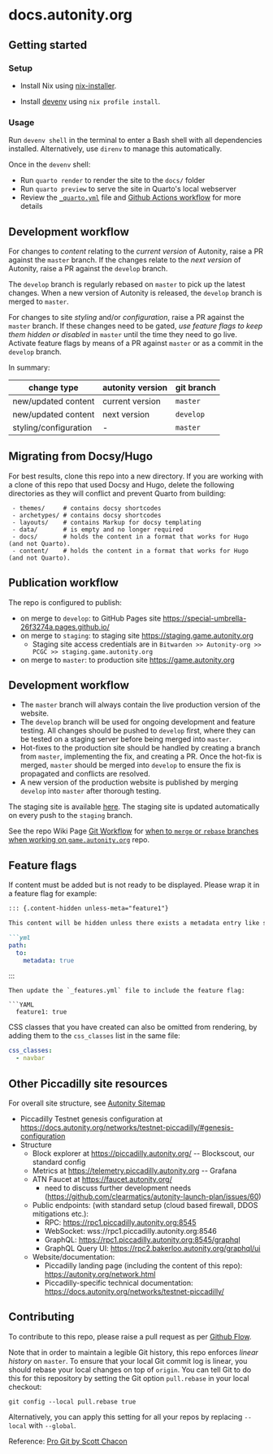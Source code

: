 # docs.autonity.org

## Getting started

### Setup

- Install Nix using [nix-installer](https://zero-to-nix.com/start/install).

- Install [devenv](https://devenv.sh/getting-started/#__tabbed_2_2) using
  `nix profile install`.

### Usage

Run `devenv shell` in the terminal to enter a Bash shell with all dependencies
installed. Alternatively, use `direnv` to manage this automatically.

Once in the `devenv` shell:

- Run `quarto render` to render the site to the `docs/` folder
- Run `quarto preview` to serve the site in Quarto's local webserver
- Review the [`_quarto.yml`](_quarto.yml) file and [Github Actions workflow](.github/workflows/gh-pages.yml) for more details

## Development workflow

For changes to *content* relating to the *current version* of Autonity, raise a PR against the `master` branch. If the changes relate to the *next version* of Autonity, raise a PR against the `develop` branch.

The `develop` branch is regularly rebased on `master` to pick up the latest changes. When a new version of Autonity is released, the `develop` branch is merged to `master`.

For changes to site *styling* and/or *configuration*, raise a PR against the `master` branch. If these changes need to be gated, _use feature flags to keep them hidden or disabled_ in `master` until the time they need to go live. Activate feature flags by means of a PR against `master` or as a commit in the `develop` branch.

In summary:

| change type | autonity version | git branch |
|-|-|-|
| new/updated content | current version | `master` |
| new/updated content | next version | `develop` |
| styling/configuration | - | `master` |

## Migrating from Docsy/Hugo

For best results, clone this repo into a new directory. If you are working with a clone of this repo that used Docsy and Hugo, delete the following directories as they will conflict and prevent Quarto from building:

``` env
 - themes/     # contains docsy shortcodes
 - archetypes/ # contains docsy shortcodes
 - layouts/    # contains Markup for docsy templating
 - data/       # is empty and no longer required
 - docs/       # holds the content in a format that works for Hugo (and not Quarto).
 - content/    # holds the content in a format that works for Hugo (and not Quarto). 
```

## Publication workflow

The repo is configured to publish:

- on merge to `develop`: to GitHub Pages site https://special-umbrella-26f3274a.pages.github.io/
- on merge to `staging`: to staging site https://staging.game.autonity.org
  - Staging site access credentials are in `Bitwarden >> Autonity-org >> PCGC >> staging.game.autonity.org`
- on merge to `master`: to production site https://game.autonity.org

## Development workflow

- The `master` branch will always contain the live production version of the website.
- The `develop` branch will be used for ongoing development and feature testing. All changes should be pushed to `develop` first, where they can be tested on a staging server before being merged into `master`.
- Hot-fixes to the production site should be handled by creating a branch from `master`, implementing the fix, and creating a PR. Once the hot-fix is merged, `master` should be merged into `develop` to ensure the fix is propagated and conflicts are resolved.
- A new version of the production website is published by merging `develop` into `master` after thorough testing.

The staging site is available [here](https://autonity.github.io/docs.autonity.org/). The staging site is updated automatically on every push to the `staging` branch.

See the repo Wiki Page [Git Workflow](https://github.com/autonity/game.autonity.org/wiki/Git-Workflow) for [when to `merge` or `rebase` branches when working on `game.autonity.org`](https://github.com/autonity/game.autonity.org/wiki/Git-Workflow#when-to-merge-and-rebase-when-working-on-gameautonityorg) repo.

## Feature flags

If content must be added but is not ready to be displayed. Please wrap it in a feature flag for example:

```Markdown
::: {.content-hidden unless-meta="feature1"}

This content will be hidden unless there exists a metadata entry like such:

```yml
path:
  to:
    metadata: true
```

:::
```
Then update the `_features.yml` file to include the feature flag:

```YAML
  feature1: true
```

CSS classes that you have created can also be omitted from rendering, by adding them to the `css_classes` list in the same file:

```YAML
css_classes:
  - navbar
```

## Other Piccadilly site resources

For overall site structure, see [Autonity Sitemap](https://ideal-funicular-f02b8485.pages.github.io/autonity-www.html)

* Piccadilly Testnet genesis configuration at https://docs.autonity.org/networks/testnet-piccadilly/#genesis-configuration
* Structure
  * Block explorer at https://piccadilly.autonity.org/ -- Blockscout, our standard config
  * Metrics at https://telemetry.piccadilly.autonity.org -- Grafana
  * ATN Faucet at https://faucet.autonity.org/
    * need to discuss further development needs (https://github.com/clearmatics/autonity-launch-plan/issues/60)
  * Public endpoints: (with standard setup (cloud based firewall, DDOS mitigations etc.):
      * RPC: https://rpc1.piccadilly.autonity.org:8545
      * WebSocket: wss://rpc1.piccadilly.autonity.org:8546
      * GraphQL: https://rpc1.piccadilly.autonity.org:8545/graphql
      * GraphQL Query UI: https://rpc2.bakerloo.autonity.org/graphql/ui
  * Website/documentation:
    * Piccadilly landing page (including the content of this repo): https://autonity.org/network.html
    * Piccadilly-specific technical documentation: https://docs.autonity.org/networks/testnet-piccadilly/

## Contributing

To contribute to this repo, please raise a pull request as per [Github Flow](https://docs.github.com/en/get-started/quickstart/github-flow).

Note that in order to maintain a legible Git history, this repo enforces _linear history_ on `master`. To ensure that your local Git commit log is linear, you should rebase your local changes on top of `origin`. You can tell Git to do this for this repository by setting the Git option `pull.rebase` in your local checkout:

```
git config --local pull.rebase true
```

Alternatively, you can apply this setting for all your repos by replacing `--local` with `--global`.

Reference: [Pro Git by Scott Chacon](https://git-scm.com/book/en/v2)
